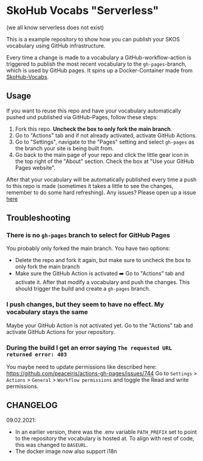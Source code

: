 # SkoHub Vocabs "Serverless"

(we all know serverless does not exist)

This is a example repository to show how you can publish your SKOS vocabulary using GitHub infrastructure.

Every time a change is made to a vocabulary a GitHub-workflow-action is triggered to publish the most recent vocabulary to the `gh-pages`-branch, which is used by GitHub pages.
It spins up a Docker-Container made from [SkoHub-Vocabs](https://github.com/hbz/skohub-vocabs).

## Usage

If you want to reuse this repo and have your vocabulary automatically pushed und published via GitHub-Pages, follow these steps:

1. Fork this repo. **Uncheck the box to only fork the main branch**.
1. Go to "Actions" tab and if not already activated, activate GitHub Actions.
1. Go to "Settings", navigate to the "Pages" setting and select `gh-pages` as the branch your site is being built from. 
1. Go back to the main page of your repo and click the little gear icon in the top right of the "About" section. Check the box at "Use your GitHub Pages website".

After that your vocabulary will be automatically published every time a push to this repo is made (sometimes it takes a little to see the changes, remember to do some hard refreshing).
Any issues? Please open up a issue [here](https://github.com/skohub-io/skohub-docker-vocabs/issues)

## Troubleshooting

### There is no `gh-pages` branch to select for GitHub Pages

You probably only forked the main branch.
You have two options:

- Delete the repo and fork it again, but make sure to uncheck the box to only fork the main branch
- Make sure the GitHub Action is activated ➡️ Go to "Actions" tab and activate it. After that modify a vocabulary and push the changes. This should trigger the build and create a `gh-pages` branch.

### I push changes, but they seem to have no effect. My vocabulary stays the same

Maybe your GitHub Action is not activated yet.
Go to the "Actions" tab and activate GitHub Actions for your repository.

### During the build I get an error saying `The requested URL returned error: 403`

You maybe need to update permissions like described here: https://github.com/peaceiris/actions-gh-pages/issues/744
Go to `Settings` > `Actions` > `General` > `Workflow permissions` and toggle the Read and write permissions.

## CHANGELOG

09.02.2021:

- In an earlier version, there was the .env variable `PATH_PREFIX` set to point to the repository the vocabulary is hosted at. To align with rest of code, this was changed to `BASEURL`.
- The docker image now also support i18n

